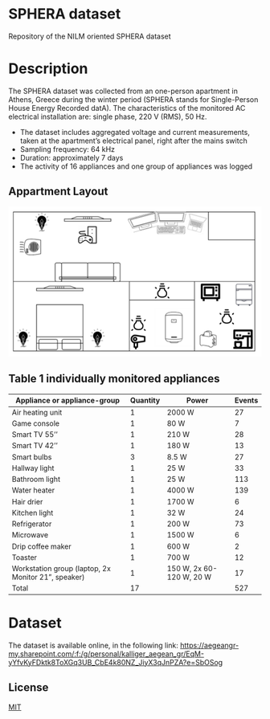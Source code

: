 
# SPHERA dataset
Repository of the NILM oriented SPHERA dataset
# Description 
The SPHERA dataset was collected from an one-person apartment in Athens, Greece during the winter period (SPHERA stands for Single-Person House Energy Recorded datA). The characteristics of the monitored AC electrical installation are: single phase, 220 V (RMS), 50 Hz.
- The dataset includes aggregated voltage and current measurements, taken at the apartment’s electrical panel, right after the mains switch
- Sampling frequency: 64 kHz 
- Duration: approximately 7 days 
- The activity of 16 appliances and one group of appliances was logged
## Appartment Layout 
![Image](https://github.com/sarkots/SPHERA-dataset/blob/main/images/Layout.png)
## Table 1 individually monitored appliances 
Appliance or appliance-group | Quantity | Power | Events
---| --- | --- | --- |
Air heating unit | 1 | 2000 W | 27
Game console | 1 | 80 W | 7
Smart TV 55’’ | 1 | 210 W | 28
Smart TV 42’’ | 1 | 180 W | 13
Smart bulbs | 3 | 8.5 W | 27
Hallway light | 1 | 25 W | 33
Bathroom light | 1 | 25 W | 113
Water heater | 1 | 4000 W | 139
Hair drier | 1 | 1700 W | 6
Kitchen light | 1 | 32 W | 24
Refrigerator | 1 | 200 W | 73
Microwave | 1 | 1500 W | 6
Drip coffee maker | 1 | 600 W | 2
Toaster | 1 | 700 W | 12
Workstation group (laptop, 2x Monitor 21”, speaker) | 1 | 150 W, 2x 60-120 W, 20 W | 17
Total | 17 |  | 527

# Dataset
The dataset is available online, in the following link: https://aegeangr-my.sharepoint.com/:f:/g/personal/kalliger_aegean_gr/EqM-yYfvKyFDktk8ToXGq3UB_CbE4k80NZ_JiyX3qJnPZA?e=SbOSog

## License

[MIT](https://choosealicense.com/licenses/mit/)

